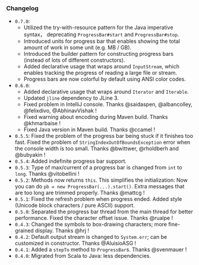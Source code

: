### Changelog

 - `0.7.0`:
   - Utilized the try-with-resource pattern for the Java imperative syntax， deprecating `ProgressBar#start` and `ProgressBar#stop`.
   - Introduced units for progress bar that enables showing the total amount of work in some unit (e.g. MB / GB).
   - Introduced the builder pattern for constructing progress bars (instead of lots of different constructors).
   - Added declarative usage that wraps around `InputStream`, which enables tracking the progress of reading a large file or stream.
   - Progress bars are now colorful by default using ANSI color codes.
 - `0.6.0`: 
   - Added declarative usage that wraps around `Iterator` and `Iterable`.
   - Updated `jline` dependency to JLine 3. 
   - Fixed problem in IntelliJ console. Thanks @saidaspen, @albancolley, @felixdivo, @AbhinavVishak !
   - Fixed warning about encoding during Maven build. Thanks @khmarbaise !
   - Fixed Java version in Maven build. Thanks @ccamel !
 - `0.5.5`: Fixed the problem of the progress bar being stuck if it finishes too fast. 
 Fixed the problem of `StringIndexOutOfBoundsException` error when the console width is too small. 
 Thanks @bwittwer, @rholdberh and @bubyakin !
 - `0.5.4`: Added indefinite progress bar support.
 - `0.5.3`: Type of max/current of a progress bar is changed from `int` to `long`. Thanks @vitobellini ! 
 - `0.5.2`: Methods now returns `this`. This simplifies the initialization: Now you can do `pb = new ProgressBar(...).start()`. Extra messages
 that are too long are trimmed properly. Thanks @mattcg !
 - `0.5.1`: Fixed the refresh problem when progress ended. Added style (Unicode block characters / pure ASCII) support.
 - `0.5.0`: Separated the progress bar thread from the main thread for better performance. Fixed the character offset issue. Thanks @rualpe !
 - `0.4.3`: Changed the symbols to box-drawing characters; more fine-grained display. Thanks @hrj !
 - `0.4.2`: Default output stream is changed to `System.err`; can be customized in constructor. Thanks @AluisioASG !
 - `0.4.1`: Added a `stepTo` method to `ProgressBar`s. Thanks @svenmauer !
 - `0.4.0`: Migrated from Scala to Java: less dependencies.
